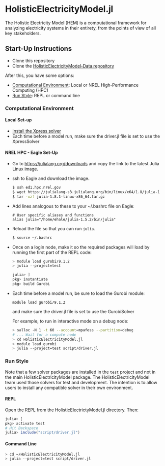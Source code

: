 # HolisticElectricityModel.jl

The Holistic Electricity Model (HEM) is a computational framework for analyzing electricity systems in their entirety, from the points of view of all key stakeholders.

## Start-Up Instructions

- Clone this repository
- Clone the [HolisticElectricityModel-Data repository](https://github.nrel.gov/HEM/HolisticElectricityModel-Data)

After this, you have some options:
- [Computational Environment](#computational-environment): Local or NREL High-Performance Computing (HPC)
- [Run Style](#run-style): REPL or command line

### Computational Environment

#### Local Set-up

- [Install the Xpress solver](https://github.nrel.gov/dcutler/fico-xpress)
- Each time before a model run, make sure the driver.jl file is set to use the XpressSolver

#### NREL HPC - Eagle Set-Up

- Go to https://julialang.org/downloads and copy the link to the latest Julia Linux image.
- ssh to Eagle and download the image.
    ```bash
    $ ssh ed1.hpc.nrel.gov
    $ wget https://julialang-s3.julialang.org/bin/linux/x64/1.8/julia-1.8.1-linux-x86_64.tar.gz
    $ tar -xzf julia-1.8.1-linux-x86_64.tar.gz
    ```
- Add lines analogous to these to your ~/.bashrc file on Eagle:
    ```
    # User specific aliases and functions
    alias julia="/home/ehale/julia-1.5.2/bin/julia"
    ```
- Reload the file so that you can run `julia`.
    ```bash
    $ source ~/.bashrc
    ```
- Once on a login node, make it so the required packages will load by running the first part of the REPL code:
    ```bash
    > module load gurobi/9.1.2
    > julia --project=test
    ```

    ```julia
    julia> ]
    pkg> instantiate
    pkg> build Gurobi
    ```
- Each time before a model run, be sure to load the Gurobi module:
    ```
    module load gurobi/9.1.2
    ```
    and make sure the driver.jl file is set to use the GurobiSolver
  
    For example, to run in interactive mode on a debug node:
    ```bash
    > salloc -N 1 -t 60 --account=mpafess --partition=debug
    # ... Wait for a compute node
    > cd HolisticElectricityModel.jl
    > module load gurobi
    > julia --project=test script/driver.jl
    ```


### Run Style

Note that a few solver packages are installed in the `test` project and not in the main HolisticElectricityModel
package. The HolisticElectricityModel team used those solvers for test and development. The intention is to allow
users to install any compatible solver in their own environment.

#### REPL

Open the REPL from the HolisticElectrictyModel.jl directory. Then:

```julia
julia> ]
pkg> activate test
# Hit Backspace
julia> include("script/driver.jl")
```

#### Command Line

```bash
> cd ~/HolisticElectricityModel.jl
> julia --project=test script/driver.jl
```
